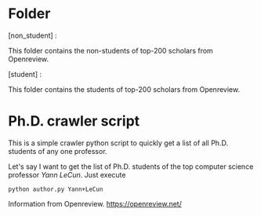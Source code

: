 # Folder

[non_student] :

This folder contains the non-students of top-200 scholars from Openreview.

[student] :

This folder contains the students of top-200 scholars from Openreview.



#  Ph.D. crawler script

This is a simple crawler python script to quickly get a list of all Ph.D. students of any one professor.

Let's say I want to get the list of Ph.D. students of the top computer science professor *Yann LeCun*. Just execute

```
python author.py Yann+LeCun
```

Information from Openreview. https://openreview.net/
